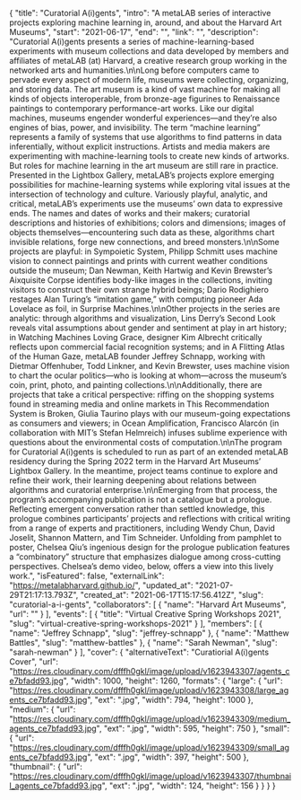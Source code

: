 {
 "title": "Curatorial A(i)gents",
 "intro": "A metaLAB series of interactive projects exploring machine learning in, around, and about the Harvard Art Museums",
 "start": "2021-06-17",
 "end": "",
 "link": "",
 "description": "Curatorial A(i)gents presents a series of machine-learning-based experiments with museum collections and data developed by members and affiliates of metaLAB (at) Harvard, a creative research group working in the networked arts and humanities.\n\nLong before computers came to pervade every aspect of modern life, museums were collecting, organizing, and storing data. The art museum is a kind of vast machine for making all kinds of objects interoperable, from bronze-age figurines to Renaissance paintings to contemporary performance-art works. Like our digital machines, museums engender wonderful experiences—and they’re also engines of bias, power, and invisibility. The term “machine learning” represents a family of systems that use algorithms to find patterns in data inferentially, without explicit instructions. Artists and media makers are experimenting with machine-learning tools to create new kinds of artworks. But roles for machine learning in the art museum are still rare in practice. Presented in the Lightbox Gallery, metaLAB’s projects explore emerging possibilities for machine-learning systems while exploring vital issues at the intersection of technology and culture. Variously playful, analytic, and critical, metaLAB’s experiments use the museums’ own data to expressive ends. The names and dates of works and their makers; curatorial descriptions and histories of exhibitions; colors and dimensions; images of objects themselves—encountering such data as these, algorithms chart invisible relations, forge new connections, and breed monsters.\n\nSome projects are playful: in Sympoietic System, Philipp Schmitt uses machine vision to connect paintings and prints with current weather conditions outside the museum; Dan Newman, Keith Hartwig and Kevin Brewster’s Aixquisite Corpse identifies body-like images in the collections, inviting visitors to construct their own strange hybrid beings; Dario Rodighiero restages Alan Turing’s “imitation game,” with computing pioneer Ada Lovelace as foil, in Surprise Machines.\n\nOther projects in the series are analytic: through algorithms and visualization, Lins Derry’s Second Look reveals vital assumptions about gender and sentiment at play in art history; in Watching Machines Loving Grace, designer Kim Albrecht critically reflects upon commercial facial recognition systems; and in A Flitting Atlas of the Human Gaze, metaLAB founder Jeffrey Schnapp, working with Dietmar Offenhuber, Todd Linkner, and Kevin Brewster, uses machine vision to chart the ocular politics—who is looking at whom—across the museum’s coin, print, photo, and painting collections.\n\nAdditionally, there are projects that take a critical perspective: riffing on the shopping systems found in streaming media and online markets in This Recommendation System is Broken, Giulia Taurino plays with our museum-going expectations as consumers and viewers; in Ocean Amplification, Francisco Alarcón (in collaboration with MIT’s Stefan Helmreich) infuses sublime experience with questions about the environmental costs of computation.\n\nThe program for Curatorial A(i)gents is scheduled to run as part of an extended metaLAB residency during the Spring 2022 term in the Harvard Art Museums’ Lightbox Gallery. In the meantime, project teams continue to explore and refine their work, their learning deepening about relations between algorithms and curatorial enterprise.\n\nEmerging from that process, the program’s accompanying publication is not a catalogue but a prologue. Reflecting emergent conversation rather than settled knowledge, this prologue combines participants’ projects and reflections with critical writing from a range of experts and practitioners, including Wendy Chun, David Joselit, Shannon Mattern, and Tim Schneider. Unfolding from pamphlet to poster, Chelsea Qiu’s ingenious design for the prologue publication features a “combinatory” structure that emphasizes dialogue among cross-cutting perspectives. Chelsea’s demo video, below, offers a view into this lively work.",
 "isFeatured": false,
 "externalLink": "https://metalabharvard.github.io/",
 "updated_at": "2021-07-29T21:17:13.793Z",
 "created_at": "2021-06-17T15:17:56.412Z",
 "slug": "curatorial-a-i-gents",
 "collaborators": [
  {
   "name": "Harvard Art Museums",
   "url": ""
  }
 ],
 "events": [
  {
   "title": "Virtual Creative Spring Workshops 2021",
   "slug": "virtual-creative-spring-workshops-2021"
  }
 ],
 "members": [
  {
   "name": "Jeffrey Schnapp",
   "slug": "jeffrey-schnapp"
  },
  {
   "name": "Matthew Battles",
   "slug": "matthew-battles"
  },
  {
   "name": "Sarah Newman",
   "slug": "sarah-newman"
  }
 ],
 "cover": {
  "alternativeText": "Curatiorial A(i)gents Cover",
  "url": "https://res.cloudinary.com/dfffh0gkl/image/upload/v1623943307/agents_ce7bfadd93.jpg",
  "width": 1000,
  "height": 1260,
  "formats": {
   "large": {
    "url": "https://res.cloudinary.com/dfffh0gkl/image/upload/v1623943308/large_agents_ce7bfadd93.jpg",
    "ext": ".jpg",
    "width": 794,
    "height": 1000
   },
   "medium": {
    "url": "https://res.cloudinary.com/dfffh0gkl/image/upload/v1623943309/medium_agents_ce7bfadd93.jpg",
    "ext": ".jpg",
    "width": 595,
    "height": 750
   },
   "small": {
    "url": "https://res.cloudinary.com/dfffh0gkl/image/upload/v1623943309/small_agents_ce7bfadd93.jpg",
    "ext": ".jpg",
    "width": 397,
    "height": 500
   },
   "thumbnail": {
    "url": "https://res.cloudinary.com/dfffh0gkl/image/upload/v1623943307/thumbnail_agents_ce7bfadd93.jpg",
    "ext": ".jpg",
    "width": 124,
    "height": 156
   }
  }
 }
}